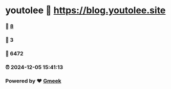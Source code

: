 # youtolee :link: https://blog.youtolee.site 
### :page_facing_up: [8](https://blog.youtolee.site/tag.html) 
### :speech_balloon: 3 
### :hibiscus: 6472 
### :alarm_clock: 2024-12-05 15:41:13 
### Powered by :heart: [Gmeek](https://github.com/Meekdai/Gmeek)
